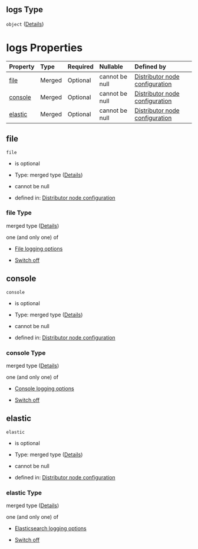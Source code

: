 ## logs Type

`object` ([Details](definition-properties-logs.md))

# logs Properties

| Property            | Type   | Required | Nullable       | Defined by                                                                                                                                                          |
| :------------------ | :----- | :------- | :------------- | :------------------------------------------------------------------------------------------------------------------------------------------------------------------ |
| [file](#file)       | Merged | Optional | cannot be null | [Distributor node configuration](definition-properties-logs-properties-file.md "https://joystream.org/schemas/argus/config#/properties/logs/properties/file")       |
| [console](#console) | Merged | Optional | cannot be null | [Distributor node configuration](definition-properties-logs-properties-console.md "https://joystream.org/schemas/argus/config#/properties/logs/properties/console") |
| [elastic](#elastic) | Merged | Optional | cannot be null | [Distributor node configuration](definition-properties-logs-properties-elastic.md "https://joystream.org/schemas/argus/config#/properties/logs/properties/elastic") |

## file



`file`

*   is optional

*   Type: merged type ([Details](definition-properties-logs-properties-file.md))

*   cannot be null

*   defined in: [Distributor node configuration](definition-properties-logs-properties-file.md "https://joystream.org/schemas/argus/config#/properties/logs/properties/file")

### file Type

merged type ([Details](definition-properties-logs-properties-file.md))

one (and only one) of

*   [File logging options](definition-properties-logs-properties-file-oneof-file-logging-options.md "check type definition")

*   [Switch off](definition-properties-logs-properties-file-oneof-switch-off.md "check type definition")

## console



`console`

*   is optional

*   Type: merged type ([Details](definition-properties-logs-properties-console.md))

*   cannot be null

*   defined in: [Distributor node configuration](definition-properties-logs-properties-console.md "https://joystream.org/schemas/argus/config#/properties/logs/properties/console")

### console Type

merged type ([Details](definition-properties-logs-properties-console.md))

one (and only one) of

*   [Console logging options](definition-properties-logs-properties-console-oneof-console-logging-options.md "check type definition")

*   [Switch off](definition-properties-logs-properties-file-oneof-switch-off.md "check type definition")

## elastic



`elastic`

*   is optional

*   Type: merged type ([Details](definition-properties-logs-properties-elastic.md))

*   cannot be null

*   defined in: [Distributor node configuration](definition-properties-logs-properties-elastic.md "https://joystream.org/schemas/argus/config#/properties/logs/properties/elastic")

### elastic Type

merged type ([Details](definition-properties-logs-properties-elastic.md))

one (and only one) of

*   [Elasticsearch logging options](definition-properties-logs-properties-elastic-oneof-elasticsearch-logging-options.md "check type definition")

*   [Switch off](definition-properties-logs-properties-file-oneof-switch-off.md "check type definition")
